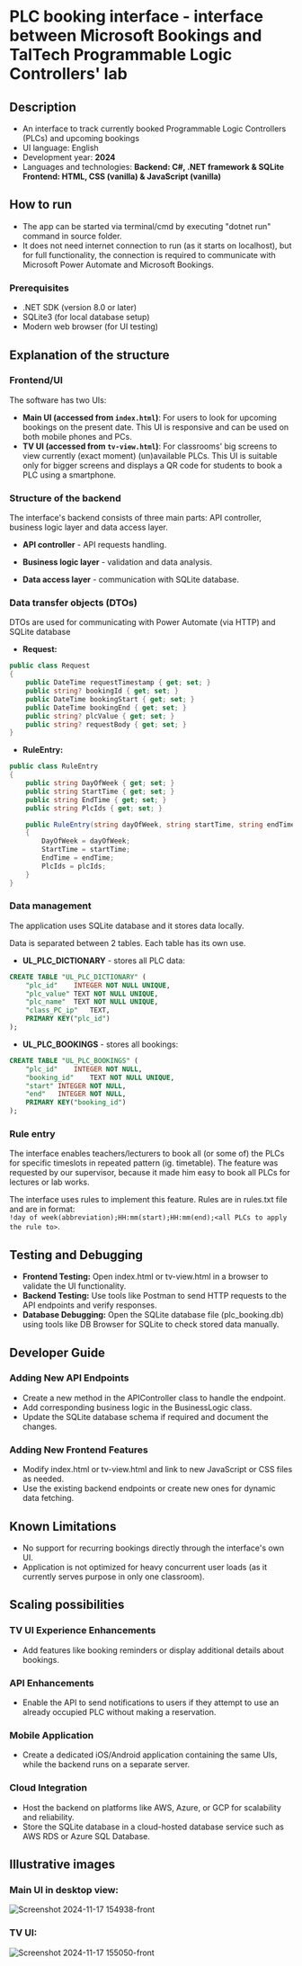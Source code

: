 # PLC booking interface - interface between Microsoft Bookings and TalTech Programmable Logic Controllers' lab

## Description

* An interface to track currently booked Programmable Logic Controllers (PLCs) and upcoming bookings
* UI language: English
* Development year: **2024**
* Languages and technologies: **Backend: C#, .NET framework & SQLite  Frontend: HTML, CSS (vanilla) & JavaScript (vanilla)**

## How to run

* The app can be started via terminal/cmd by executing "dotnet run" command in source folder.
* It does not need internet connection to run (as it starts on localhost), but for full functionality, the connection is required to communicate with Microsoft Power Automate and Microsoft Bookings.

### Prerequisites

* .NET SDK (version 8.0 or later)
* SQLite3 (for local database setup)
* Modern web browser (for UI testing)

## Explanation of the structure

### Frontend/UI
The software has two UIs:
*  **Main UI (accessed from `index.html`)**: For users to look for upcoming bookings on the present date. This UI is responsive and can be used on both mobile phones and PCs.
*  **TV UI (accessed from `tv-view.html`)**:  For classrooms' big screens to view currently (exact moment) (un)available PLCs. This UI is suitable only for bigger screens and displays a QR code for students to book a PLC using a smartphone.


### Structure of the backend
The interface's backend consists of three main parts: API controller, business logic layer and data access layer.

* **API controller** - API requests handling.

* **Business logic layer** - validation and data analysis.

* **Data access layer** - communication with SQLite database.

### Data transfer objects (DTOs)
DTOs are used for communicating with Power Automate (via HTTP) and SQLite database

* **Request:**

```csharp
public class Request
{
    public DateTime requestTimestamp { get; set; }
    public string? bookingId { get; set; }
    public DateTime bookingStart { get; set; }
    public DateTime bookingEnd { get; set; }
    public string? plcValue { get; set; }
    public string? requestBody { get; set; }
}
```
  
* **RuleEntry:**

```csharp
public class RuleEntry
{
    public string DayOfWeek { get; set; }
    public string StartTime { get; set; }
    public string EndTime { get; set; }
    public string PlcIds { get; set; }

    public RuleEntry(string dayOfWeek, string startTime, string endTime, string plcIds)
    {
        DayOfWeek = dayOfWeek;
        StartTime = startTime;
        EndTime = endTime;
        PlcIds = plcIds;
    }
}
```

### Data management
The application uses SQLite database and it stores data locally.

Data is separated between 2 tables. Each table has its own use.

* **UL_PLC_DICTIONARY** - stores all PLC data:

```sql
CREATE TABLE "UL_PLC_DICTIONARY" (
	"plc_id"	INTEGER NOT NULL UNIQUE,
	"plc_value"	TEXT NOT NULL UNIQUE,
	"plc_name"	TEXT NOT NULL UNIQUE,
	"class_PC_ip"	TEXT,
	PRIMARY KEY("plc_id")
);
```
  
* **UL_PLC_BOOKINGS** - stores all bookings:

```sql
CREATE TABLE "UL_PLC_BOOKINGS" (
	"plc_id"	INTEGER NOT NULL,
	"booking_id"	TEXT NOT NULL UNIQUE,
	"start"	INTEGER NOT NULL,
	"end"	INTEGER NOT NULL,
	PRIMARY KEY("booking_id")
);
```

### Rule entry
The interface enables teachers/lecturers to book all (or some of) the PLCs for specific timeslots in repeated pattern (ig. timetable). The feature was requested by our supervisor, because it made him easy to book all PLCs for lectures or lab works.

The interface uses rules to implement this feature. Rules are in rules.txt file and are in format:  
`!day of week(abbreviation);HH:mm(start);HH:mm(end);<all PLCs to apply the rule to>`.

## Testing and Debugging
* **Frontend Testing:** Open index.html or tv-view.html in a browser to validate the UI functionality.
* **Backend Testing:** Use tools like Postman to send HTTP requests to the API endpoints and verify responses.
* **Database Debugging:** Open the SQLite database file (plc_booking.db) using tools like DB Browser for SQLite to check stored data manually.

## Developer Guide

### Adding New API Endpoints
* Create a new method in the APIController class to handle the endpoint.
* Add corresponding business logic in the BusinessLogic class.
* Update the SQLite database schema if required and document the changes.

### Adding New Frontend Features
* Modify index.html or tv-view.html and link to new JavaScript or CSS files as needed.
* Use the existing backend endpoints or create new ones for dynamic data fetching.

## Known Limitations
* No support for recurring bookings directly through the interface's own UI.
* Application is not optimized for heavy concurrent user loads (as it currently serves purpose in only one classroom).

## Scaling possibilities

### TV UI Experience Enhancements
* Add features like booking reminders or display additional details about bookings.

### API Enhancements
* Enable the API to send notifications to users if they attempt to use an already occupied PLC without making a reservation.

### Mobile Application
* Create a dedicated iOS/Android application containing the same UIs, while the backend runs on a separate server.

### Cloud Integration
* Host the backend on platforms like AWS, Azure, or GCP for scalability and reliability.
* Store the SQLite database in a cloud-hosted database service such as AWS RDS or Azure SQL Database.

## Illustrative images
### Main UI in desktop view:
![Screenshot 2024-11-17 154938-front](https://github.com/user-attachments/assets/bcf938b5-d243-4f00-b4fa-1592a5a15865)

### TV UI:
![Screenshot 2024-11-17 155050-front](https://github.com/user-attachments/assets/39d7b5d1-e606-4ffc-bd21-a5a9ed411a33)




